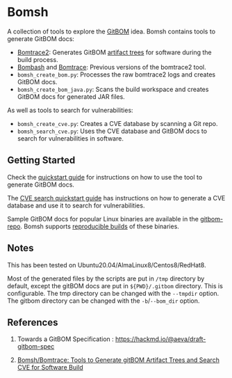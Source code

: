 # Bomsh

A collection of tools to explore the [GitBOM](https://gitbom.dev/) idea. Bomsh contains tools to generate GitBOM docs:

- [Bomtrace2](Bomtrace2.md): Generates GitBOM [artifact trees](https://gitbom.dev/glossary/artifact_tree/) for software during the build process.
- [Bombash](Bombash.md) and [Bomtrace](Bomtrace.md): Previous versions of the bomtrace2 tool.
- `bomsh_create_bom.py`: Processes the raw bomtrace2 logs and creates GitBOM docs.
- `bomsh_create_bom_java.py`: Scans the build workspace and creates GitBOM docs for generated JAR files.

As well as tools to search for vulnerabilities:

- `bomsh_create_cve.py`: Creates a CVE database by scanning a Git repo.
- `bomsh_search_cve.py`: Uses the CVE database and GitBOM docs to search for vulnerabilities in software.

## Getting Started

Check the [quickstart guide](Quickstart.md) for instructions on how to use the tool to generate GitBOM docs.

The [CVE search quickstart guide](CVE%20Search%20Quickstart) has instructions on how to generate a CVE database and use it to search for vulnerabilities.

Sample GitBOM docs for popular Linux binaries are available in the [gitbom-repo](https://github.com/yonhan3/gitbom-repo). Bomsh supports [reproducible builds](Reproducible%20Build.md) of these binaries.

## Notes

This has been tested on Ubuntu20.04/AlmaLinux8/Centos8/RedHat8.

Most of the generated files by the scripts are put in `/tmp` directory by default, except the gitBOM docs are put in `${PWD}/.gitbom` directory. This is configurable. The tmp directory can be changed with the `--tmpdir` option. The gitbom directory can be changed with the `-b`/`--bom_dir` option.

## References

1. Towards a GitBOM Specification : https://hackmd.io/@aeva/draft-gitbom-spec

2. [Bomsh/Bomtrace: Tools to Generate gitBOM Artifact Trees and Search CVE for Software Build](https://docs.google.com/presentation/d/14HuQ2_4kJYkDNumd7w7WgXJTOup0tp-AkCY7jtBNHjg)

